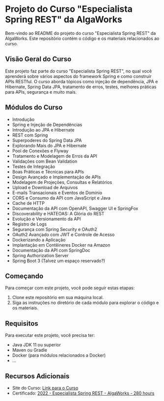 # Projeto do Curso "Especialista Spring REST" da AlgaWorks

Bem-vindo ao README do projeto do curso "Especialista Spring REST" da AlgaWorks. Este repositório contém o código e os materiais relacionados ao curso.

## Visão Geral do Curso

Este projeto faz parte do curso "Especialista Spring REST", no qual você aprenderá sobre vários aspectos do framework Spring e como construir APIs RESTful. O curso aborda tópicos como injeção de dependência, JPA e Hibernate, Spring Data JPA, tratamento de erros, testes, melhores práticas para APIs, segurança e muito mais.

## Módulos do Curso

- Introdução
- Spring e Injeção de Dependências
- Introdução ao JPA e Hibernate
- REST com Spring
- Superpoderes do Spring Data JPA
- Explorando Mais do JPA e Hibernate
- Pool de Conexões e Flyway
- Tratamento e Modelagem de Erros da API
- Validações com Bean Validation
- Testes de Integração
- Boas Práticas e Técnicas para APIs
- Design Avançado e Implementação de APIs
- Modelagem de Projeções, Consultas e Relatórios
- Upload e Download de Arquivos
- E-mails Transacionais e Eventos de Domínio
- CORS e Consumo da API com JavaScript e Java
- Cache de HTTP
- Documentação da API com OpenAPI, Swagger UI e SpringFox
- Discoverability e HATEOAS: A Glória do REST
- Evolução e Versionamento da API
- Registro de Logs
- Segurança com Spring Security e OAuth2
- OAuth2 Avançado com JWT e Controle de Acesso
- Dockerizando a Aplicação
- Implantação em Contêineres Docker na Amazon
- Documentação da API com SpringDoc
- Spring Authorization Server
- Spring Boot 3 (Talvez um espaço reservado?)

## Começando

Para começar com este projeto, você pode seguir estas etapas:

1. Clone este repositório em sua máquina local.
2. Siga as instruções no diretório de cada módulo para explorar o código e os materiais.

## Requisitos

Para executar este projeto, você precisa ter:

- Java JDK 11 ou superior
- Maven ou Gradle
- Docker (para módulos relacionados a Docker)
- ...

## Recursos Adicionais

- Site do Curso: [Link para o Curso](https://mergulhospring.com.br/esr-conteudo/)
- Certificado: [2022 - Especialista Spring REST - AlgaWorks - 280 hours](https://app.algaworks.com/certs/3TPJ7R7J6Q)

